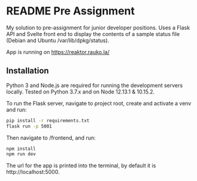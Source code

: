 # README Pre Assignment

My solution to pre-assignment for junior developer positions. Uses a Flask API and Svelte front end to display the contents of a sample status file (Debian and Ubuntu /var/lib/dpkg/status). 

App is running on https://reaktor.rauko.la/


## Installation


Python 3 and Node.js are required for running the development servers locally. Tested on Python 3.7.x and on Node 12.13.1 & 10.15.2. 

To run the Flask server, navigate to project root, create and activate a venv and run:

```sh
pip install -r requirements.txt
flask run -p 5001
```

Then navigate to /frontend, and run:

```sh
npm install
npm run dev
```

The url for the app is printed into the terminal, by default it is  http://localhost:5000. 